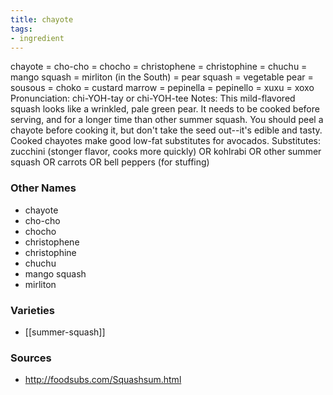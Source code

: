 ```yaml
---
title: chayote
tags:
- ingredient
---
```

chayote = cho-cho = chocho = christophene = christophine = chuchu = mango squash = mirliton (in the South) = pear squash = vegetable pear = sousous = choko = custard marrow = pepinella = pepinello = xuxu = xoxo Pronunciation: chi-YOH-tay or chi-YOH-tee Notes: This mild-flavored squash looks like a wrinkled, pale green pear. It needs to be cooked before serving, and for a longer time than other summer squash. You should peel a chayote before cooking it, but don't take the seed out--it's edible and tasty. Cooked chayotes make good low-fat substitutes for avocados. Substitutes: zucchini (stonger flavor, cooks more quickly) OR kohlrabi OR other summer squash OR carrots OR bell peppers (for stuffing)

### Other Names

* chayote
* cho-cho
* chocho
* christophene
* christophine
* chuchu
* mango squash
* mirliton

### Varieties

* [[summer-squash]]

### Sources
* http://foodsubs.com/Squashsum.html
